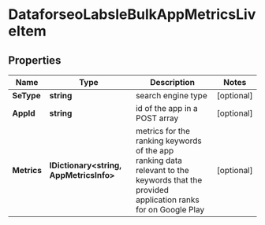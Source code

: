 # DataforseoLabsleBulkAppMetricsLiveItem


## Properties

| Name | Type | Description | Notes |
|------------ | ------------- | ------------- | -------------|
**SeType** | **string** | search engine type |[optional]|
**AppId** | **string** | id of the app in a POST array |[optional]|
**Metrics** | **IDictionary<string, AppMetricsInfo>** | metrics for the ranking keywords of the app<br>ranking data relevant to the keywords that the provided application ranks for on Google Play |[optional]|